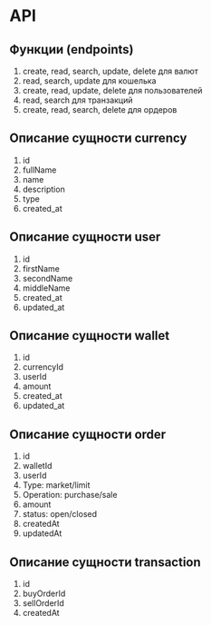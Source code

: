# API

## Функции (endpoints)

1. create, read, search, update, delete для валют
2. read, search, update для кошелька
3. create, read, update, delete для пользователей
4. read, search для транзакций
5. create, read, search, delete для ордеров

## Описание сущности currency

1. id
2. fullName
3. name
4. description
5. type
6. created_at

## Описание сущности user

1. id
2. firstName
3. secondName
4. middleName
5. created_at
6. updated_at

## Описание сущности wallet

1. id
2. currencyId
3. userId
4. amount
5. created_at
6. updated_at

## Описание сущности order

1. id
2. walletId
3. userId
4. Type: market/limit
5. Operation: purchase/sale
6. amount
7. status: open/closed
8. createdAt
9. updatedAt


## Описание сущности transaction

1. id
2. buyOrderId
3. sellOrderId
4. createdAt